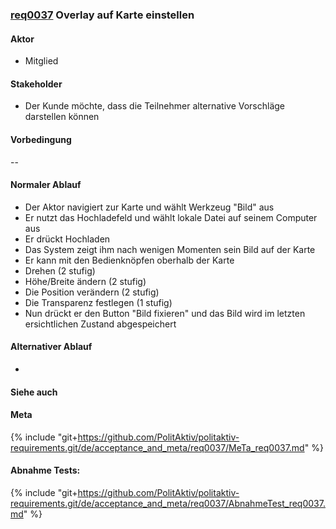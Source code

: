 ### [req0037](https://github.com/PolitAktiv/politaktiv-requirements/tree/master/de/requirements/req0037.md) Overlay auf Karte einstellen

#### Aktor
 * Mitglied

#### Stakeholder
 * Der Kunde möchte, dass die Teilnehmer alternative Vorschläge darstellen können

#### Vorbedingung
--

#### Normaler Ablauf
 * Der Aktor navigiert zur Karte und wählt Werkzeug "Bild" aus
 * Er nutzt das Hochladefeld und wählt lokale Datei auf seinem Computer aus
 * Er drückt Hochladen
 * Das System zeigt ihm nach wenigen Momenten sein Bild auf der Karte
 * Er kann mit den Bedienknöpfen oberhalb der Karte
  * Drehen (2 stufig)
  * Höhe/Breite ändern (2 stufig)
  * Die Position verändern (2 stufig)
  * Die Transparenz festlegen (1 stufig)
 * Nun drückt er den Button "Bild fixieren" und das Bild wird im letzten ersichtlichen Zustand abgespeichert

#### Alternativer Ablauf
 * 

#### Siehe auch

#### Meta
{% include "git+https://github.com/PolitAktiv/politaktiv-requirements.git/de/acceptance_and_meta/req0037/MeTa_req0037.md" %} 

#### Abnahme Tests:
{% include "git+https://github.com/PolitAktiv/politaktiv-requirements.git/de/acceptance_and_meta/req0037/AbnahmeTest_req0037.md" %}